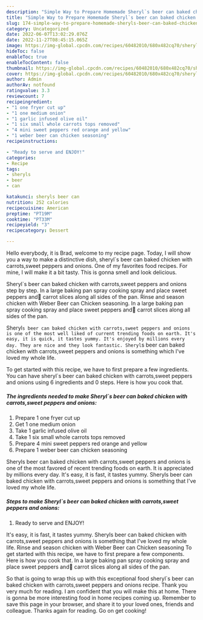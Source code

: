 ```yaml
---
description: "Simple Way to Prepare Homemade Sheryl`s beer can baked chicken with carrots,sweet peppers and onions"
title: "Simple Way to Prepare Homemade Sheryl`s beer can baked chicken with carrots,sweet peppers and onions"
slug: 174-simple-way-to-prepare-homemade-sheryls-beer-can-baked-chicken-with-carrots-sweet-peppers-and-onions
category: Uncategorized
date: 2022-06-07T13:02:29.076Z
date: 2022-11-27T08:45:15.065Z
image: https://img-global.cpcdn.com/recipes/60482010/680x482cq70/sheryls-beer-can-baked-chicken-with-carrotssweet-peppers-and-onions-recipe-main-photo.jpg
hideToc: false
enableToc: true
enableTocContent: false
thumbnail: https://img-global.cpcdn.com/recipes/60482010/680x482cq70/sheryls-beer-can-baked-chicken-with-carrotssweet-peppers-and-onions-recipe-main-photo.jpg
cover: https://img-global.cpcdn.com/recipes/60482010/680x482cq70/sheryls-beer-can-baked-chicken-with-carrotssweet-peppers-and-onions-recipe-main-photo.jpg
author: Admin
authorAv: notfound
ratingvalue: 3.3
reviewcount: 7
recipeingredient:
- "1 one fryer cut up"
- "1 one medium onion"
- "1 garlic infused olive oil"
- "1 six small whole carrots tops removed"
- "4 mini sweet peppers red orange and yellow"
- "1 weber beer can chicken seasoning"
recipeinstructions:

- "Ready to serve and ENJOY!"
categories:
- Recipe
tags:
- sheryls
- beer
- can

katakunci: sheryls beer can 
nutrition: 252 calories
recipecuisine: American
preptime: "PT19M"
cooktime: "PT33M"
recipeyield: "3"
recipecategory: Dessert

---
```



Hello everybody, it is Brad, welcome to my recipe page. Today, I will show you a way to make a distinctive dish, sheryl`s beer can baked chicken with carrots,sweet peppers and onions. One of my favorites food recipes. For mine, I will make it a bit tasty. This is gonna smell and look delicious.

Sheryl`s beer can baked chicken with carrots,sweet peppers and onions step by step. In a large baking pan spray cooking spray and place sweet peppers and🥕 carrot slices along all sides of the pan. Rinse and season chicken with Weber Beer can Chicken seasoning. In a large baking pan spray cooking spray and place sweet peppers and🥕 carrot slices along all sides of the pan.

Sheryl`s beer can baked chicken with carrots,sweet peppers and onions is one of the most well liked of current trending foods on earth. It's easy, it is quick, it tastes yummy. It's enjoyed by millions every day. They are nice and they look fantastic. Sheryl`s beer can baked chicken with carrots,sweet peppers and onions is something which I've loved my whole life.


To get started with this recipe, we have to first prepare a few ingredients. You can have sheryl`s beer can baked chicken with carrots,sweet peppers and onions using 6 ingredients and 0 steps. Here is how you cook that.

<!--inarticleads1-->

##### The ingredients needed to make Sheryl`s beer can baked chicken with carrots,sweet peppers and onions:

1. Prepare 1 one fryer cut up
1. Get 1 one medium onion
1. Take 1 garlic infused olive oil
1. Take 1 six small whole carrots tops removed
1. Prepare 4 mini sweet peppers red orange and yellow
1. Prepare 1 weber beer can chicken seasoning


Sheryls beer can baked chicken with carrots,sweet peppers and onions is one of the most favored of recent trending foods on earth. It is appreciated by millions every day. It&#39;s easy, it is fast, it tastes yummy. Sheryls beer can baked chicken with carrots,sweet peppers and onions is something that I&#39;ve loved my whole life. 

<!--inarticleads2-->

##### Steps to make Sheryl`s beer can baked chicken with carrots,sweet peppers and onions:


1. Ready to serve and ENJOY!

It&#39;s easy, it is fast, it tastes yummy. Sheryls beer can baked chicken with carrots,sweet peppers and onions is something that I&#39;ve loved my whole life. Rinse and season chicken with Weber Beer can Chicken seasoning To get started with this recipe, we have to first prepare a few components. Here is how you cook that. In a large baking pan spray cooking spray and place sweet peppers and🥕 carrot slices along all sides of the pan. 

So that is going to wrap this up with this exceptional food sheryl`s beer can baked chicken with carrots,sweet peppers and onions recipe. Thank you very much for reading. I am confident that you will make this at home. There is gonna be more interesting food in home recipes coming up. Remember to save this page in your browser, and share it to your loved ones, friends and colleague. Thanks again for reading. Go on get cooking!
